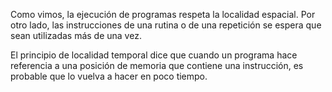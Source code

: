Como vimos, la ejecución de programas respeta la localidad espacial. Por otro lado, las instrucciones de una rutina o de una repetición se espera que sean utilizadas más de una vez.


El principio de localidad temporal dice que cuando un programa hace referencia a una posición de memoria que contiene una instrucción, es probable que lo vuelva a hacer en poco tiempo. 